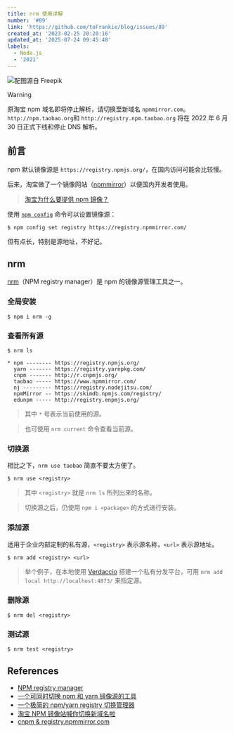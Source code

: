 ```yaml
---
title: nrm 使用详解
number: '#89'
link: 'https://github.com/toFrankie/blog/issues/89'
created_at: '2023-02-25 20:20:16'
updated_at: '2025-07-24 09:45:48'
labels:
  - Node.js
  - '2021'
---
```

![配图源自 Freepik](https://upload-images.jianshu.io/upload_images/5128488-4bf31641acfac032.jpg?imageMogr2/auto-orient/strip%7CimageView2/2/w/1240)

> [!WARNING]
> 原淘宝 npm 域名即将停止解析，请切换至新域名 `npmmirror.com`。`http://npm.taobao.org`和 `http://registry.npm.taobao.org` 将在 2022 年 6 月 30 日正式下线和停止 DNS 解析。

## 前言

npm 默认镜像源是 `https://registry.npmjs.org/`，在国内访问可能会比较慢。

后来，淘宝做了一个镜像网站（[npmmirror](https://www.npmmirror.com/)）以便国内开发者使用。

> [淘宝为什么要提供 npm 镜像？](https://www.zhihu.com/question/59164204/answer/2251376189)

使用 [`npm config`](https://docs.npmjs.com/cli/v11/commands/npm-config) 命令可以设置镜像源：

```shell
$ npm config set registry https://registry.npmmirror.com/
```

但有点长，特别是源地址，不好记。

## nrm

[nrm](https://github.com/Pana/nrm)（NPM registry manager）是 npm 的镜像源管理工具之一。

### 全局安装

```shell
$ npm i nrm -g
```

### 查看所有源

```shell
$ nrm ls

* npm -------- https://registry.npmjs.org/
  yarn ------- https://registry.yarnpkg.com/
  cnpm ------- http://r.cnpmjs.org/
  taobao ----- https://www.npmmirror.com/
  nj --------- https://registry.nodejitsu.com/
  npmMirror -- https://skimdb.npmjs.com/registry/
  edunpm ----- http://registry.enpmjs.org/
```

> 其中 `*` 号表示当前使用的源。

> 也可使用 `nrm current` 命令查看当前源。

### 切换源

相比之下，`nrm use taobao` 简直不要太方便了。

```shell
$ nrm use <registry>
```

> 其中 `<registry>` 就是 `nrm ls` 所列出来的名称。

> 切换源之后，仍使用 `npm i <package>` 的方式进行安装。

### 添加源

适用于企业内部定制的私有源，`<registry>` 表示源名称，`<url>` 表示源地址。

```shell
$ nrm add <registry> <url>
```

> 举个例子，在本地使用 [Verdaccio](https://github.com/toFrankie/blog/issues/90) 搭建一个私有分发平台，可用 `nrm add local http://localhost:4873/` 来指定源。

### 删除源

```shell
$ nrm del <registry>
```

### 测试源

```shell
$ nrm test <registry>
```

## References

* [NPM registry manager](https://github.com/Pana/nrm)
* [一个可同时切换 npm 和 yarn 镜像源的工具](https://github.com/toFrankie/blog/issues/91)
* [一个极简的 npm/yarn registry 切换管理器](https://www.yunyoujun.cn/posts/nnrm-new-nrm)
* [淘宝 NPM 镜像站喊你切换新域名啦](https://zhuanlan.zhihu.com/p/430580607)
* [cnpm & registry.npmmirror.com](https://www.yuque.com/egg/cnpm)
